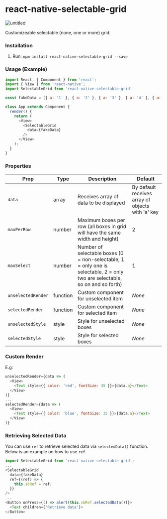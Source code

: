 # react-native-selectable-grid

![untitled](https://user-images.githubusercontent.com/31456191/40407438-095c5a06-5e97-11e8-8892-9e91ffade2de.gif)

Customizeable selectable (none, one or more) grid.

### Installation
1. Run: `npm install react-native-selectable-grid --save`

### Usage (Example)
```javascript
import React, { Component } from 'react';
import { View } from 'react-native';
import SelectableGrid from 'react-native-selectable-grid'

const fakeData = [{ a: '1' }, { a: '2' }, { a: '3' }, { a: '4' }, { a: '5' }];

class App extends Component {
  render() {
    return (
      <View>
        <SelectableGrid
          data={fakeData}
        />
      </View>
    );
  }
}
```

### Properties
|Prop|Type|Description|Default|
|----|----|-----------|-------|
|`data`|array|Receives array of data to be displayed|By default receives array of objects with 'a' key|
|`maxPerRow`|number|Maximum boxes per row (all boxes in grid will have the same width and height)|2|
|`maxSelect`|number|Number of selectable boxes (0 = non-selectable, 1 = only one is selectable, 2 = only two are selectable, so on and so forth)|1|
|`unselectedRender`|function|Custom component for unselected item|_None_|
|`selectedRender`|function|Custom component for selected item|_None_|
|`unselectedStyle`|style|Style for unselected boxes|_None_|
|`selectedStyle`|style|Style for selected boxes|_None_|

### Custom Render
E.g:
```javascript
unselectedRender={data => (
  <View>
    <Text style={{ color: 'red', fontSize: 35 }}>{data.a}</Text>
  </View>
)}
...
selectedRender={data => (
  <View>
    <Text style={{ color: 'blue', fontSize: 35 }}>{data.a}</Text>
  </View>
)}
```

### Retrieving Selected Data
You can use `ref` to retrieve selected data via `selectedData()` function. Below is an example on how to use `ref`.

```javascript
import SelectableGrid from 'react-native-selectable-grid';
...
<SelectableGrid
  data={fakeData}
  ref={(ref) => {
    this.sbRef = ref;
  }}
/>
...
<Button onPress={() => alert(this.sbRef.selectedData())}>
  <Text children={'Retrieve data'}>
</Button>
```
